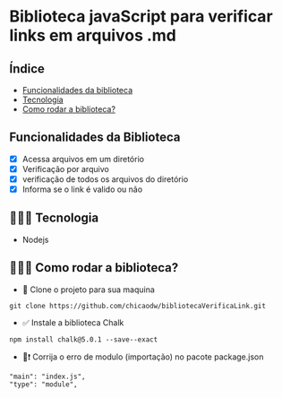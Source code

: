 # Biblioteca javaScript para verificar links em arquivos .md

## Índice
- <a href="funcionalidades">Funcionalidades da biblioteca</a>
- <a href="tecnologia">Tecnologia</a>
- <a href="rodar">Como rodar a biblioteca?</a>

## Funcionalidades da Biblioteca
- [x] Acessa arquivos em um diretório 
- [x] Verificação por arquivo 
- [x] verificação de todos os arquivos do diretório 
- [x] Informa se o link é valido ou não

## 🧑🏻‍💻 Tecnologia 
- Nodejs

## 👨🏻‍💻 Como rodar a biblioteca?
-  🐙 Clone o projeto para sua maquina
```
git clone https://github.com/chicaodw/bibliotecaVerificaLink.git
```
-  ✅  Instale a biblioteca Chalk 

```
npm install chalk@5.0.1 --save--exact
```
- 🔴❗️ Corrija o erro de modulo (importação) no pacote package.json

```
"main": "index.js",
"type": "module",
```




